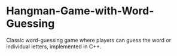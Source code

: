 # Hangman-Game-with-Word-Guessing
Classic word-guessing game where players can guess the word or individual letters, implemented in C++.
